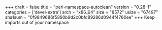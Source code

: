 +++
draft = false
title = "perl-namespace-autoclean"
version = "0.28-1"
categories = ['devel-extra']
arch = "x86_64"
size = "8572"
usize = "67497"
sha1sum = "0f9849686f5890b9d2c0bfc89286d0944f4760ee"
+++
Keep imports out of your namespace